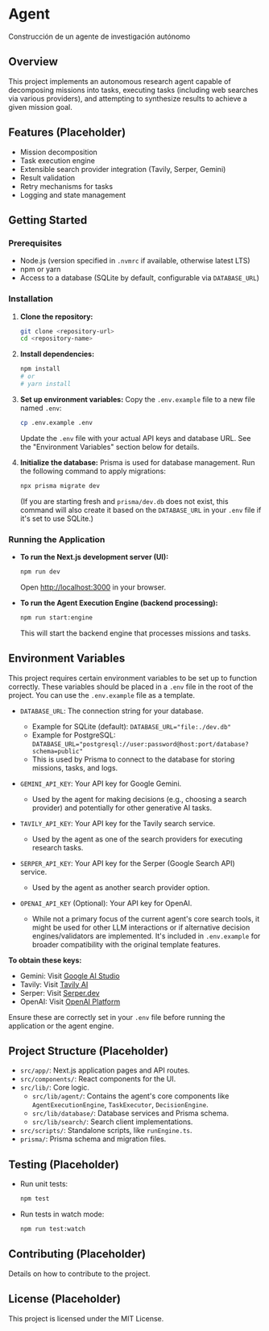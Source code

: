 # Agent
Construcción de un agente de investigación autónomo

## Overview

This project implements an autonomous research agent capable of decomposing missions into tasks, executing tasks (including web searches via various providers), and attempting to synthesize results to achieve a given mission goal.

## Features (Placeholder)

*   Mission decomposition
*   Task execution engine
*   Extensible search provider integration (Tavily, Serper, Gemini)
*   Result validation
*   Retry mechanisms for tasks
*   Logging and state management

## Getting Started

### Prerequisites

*   Node.js (version specified in `.nvmrc` if available, otherwise latest LTS)
*   npm or yarn
*   Access to a database (SQLite by default, configurable via `DATABASE_URL`)

### Installation

1.  **Clone the repository:**
    ```bash
    git clone <repository-url>
    cd <repository-name>
    ```

2.  **Install dependencies:**
    ```bash
    npm install
    # or
    # yarn install
    ```

3.  **Set up environment variables:**
    Copy the `.env.example` file to a new file named `.env`:
    ```bash
    cp .env.example .env
    ```
    Update the `.env` file with your actual API keys and database URL. See the "Environment Variables" section below for details.

4.  **Initialize the database:**
    Prisma is used for database management. Run the following command to apply migrations:
    ```bash
    npx prisma migrate dev
    ```
    (If you are starting fresh and `prisma/dev.db` does not exist, this command will also create it based on the `DATABASE_URL` in your `.env` file if it's set to use SQLite.)

### Running the Application

*   **To run the Next.js development server (UI):**
    ```bash
    npm run dev
    ```
    Open [http://localhost:3000](http://localhost:3000) in your browser.

*   **To run the Agent Execution Engine (backend processing):**
    ```bash
    npm run start:engine
    ```
    This will start the backend engine that processes missions and tasks.

## Environment Variables

This project requires certain environment variables to be set up to function correctly. These variables should be placed in a `.env` file in the root of the project. You can use the `.env.example` file as a template.

*   `DATABASE_URL`: The connection string for your database.
    *   Example for SQLite (default): `DATABASE_URL="file:./dev.db"`
    *   Example for PostgreSQL: `DATABASE_URL="postgresql://user:password@host:port/database?schema=public"`
    *   This is used by Prisma to connect to the database for storing missions, tasks, and logs.

*   `GEMINI_API_KEY`: Your API key for Google Gemini.
    *   Used by the agent for making decisions (e.g., choosing a search provider) and potentially for other generative AI tasks.

*   `TAVILY_API_KEY`: Your API key for the Tavily search service.
    *   Used by the agent as one of the search providers for executing research tasks.

*   `SERPER_API_KEY`: Your API key for the Serper (Google Search API) service.
    *   Used by the agent as another search provider option.

*   `OPENAI_API_KEY` (Optional): Your API key for OpenAI.
    *   While not a primary focus of the current agent's core search tools, it might be used for other LLM interactions or if alternative decision engines/validators are implemented. It's included in `.env.example` for broader compatibility with the original template features.

**To obtain these keys:**
*   Gemini: Visit [Google AI Studio](https://aistudio.google.com/app/apikey)
*   Tavily: Visit [Tavily AI](https://tavily.com/)
*   Serper: Visit [Serper.dev](https://serper.dev/)
*   OpenAI: Visit [OpenAI Platform](https://platform.openai.com/api-keys)

Ensure these are correctly set in your `.env` file before running the application or the agent engine.

## Project Structure (Placeholder)

*   `src/app/`: Next.js application pages and API routes.
*   `src/components/`: React components for the UI.
*   `src/lib/`: Core logic.
    *   `src/lib/agent/`: Contains the agent's core components like `AgentExecutionEngine`, `TaskExecutor`, `DecisionEngine`.
    *   `src/lib/database/`: Database services and Prisma schema.
    *   `src/lib/search/`: Search client implementations.
*   `src/scripts/`: Standalone scripts, like `runEngine.ts`.
*   `prisma/`: Prisma schema and migration files.

## Testing (Placeholder)

*   Run unit tests:
    ```bash
    npm test
    ```
*   Run tests in watch mode:
    ```bash
    npm run test:watch
    ```

## Contributing (Placeholder)

Details on how to contribute to the project.

## License (Placeholder)

This project is licensed under the MIT License.
